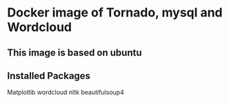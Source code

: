 # Docker image of Tornado, mysql and Wordcloud
This image is based on ubuntu
-----
## Installed Packages
Matplotlib
wordcloud
nltk
beautifulsoup4
